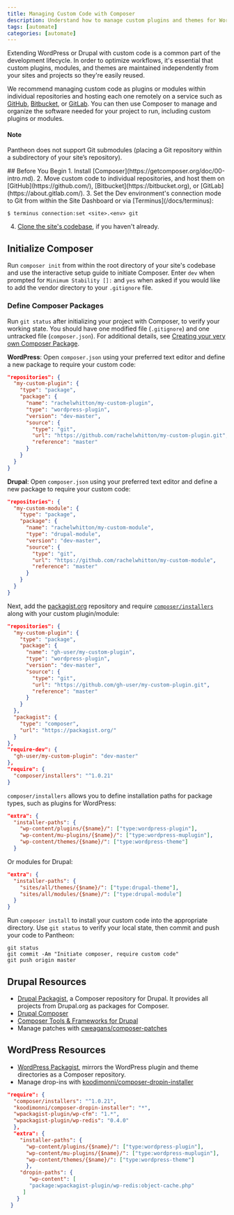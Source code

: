 ```yaml
---
title: Managing Custom Code with Composer
description: Understand how to manage custom plugins and themes for WordPress sites using Composer.
tags: [automate]
categories: [automate]
---
```

Extending WordPress or Drupal with custom code is a common part of the development lifecycle. In order to optimize workflows, it's essential that custom plugins, modules, and themes are maintained independently from your sites and projects so they're easily reused.

We recommend managing custom code as plugins or modules within individual repositories and hosting each one remotely on a service such as [GitHub](https://github.com/), [Bitbucket](https://bitbucket.org), or [GitLab](https://about.gitlab.com/). You can then use Composer to manage and organize the software needed for your project to run, including custom plugins or modules.

<div class="alert alert-info">
<h4 class="info">Note</h4>
<p>Pantheon does not support Git submodules (placing a Git repository within a subdirectory of your site’s repository).</p>
</div>
## Before You Begin
1. Install [Composer](https://getcomposer.org/doc/00-intro.md).
2. Move custom code to individual repositories, and host them on [GitHub](https://github.com/), [Bitbucket](https://bitbucket.org), or [GitLab](https://about.gitlab.com/).
3. Set the Dev environment's connection mode to Git from within the Site Dashboard or via [Terminus](/docs/terminus):

 ```nohighlight
 $ terminus connection:set <site>.<env> git
 ```

4. [Clone the site's codebase](/docs/git/#clone-your-site-codebase), if you haven't already.

## Initialize Composer
Run `composer init` from within the root directory of your site's codebase and use the interactive setup guide to initiate Composer. Enter `dev` when prompted for `Minimum Stability []:` and `yes` when asked if you would like to add the vendor directory to your `.gitignore` file.

### Define Composer Packages
Run `git status` after initializing your project with Composer, to verify your working state. You should have one modified file (`.gitignore`) and one untracked file (`composer.json`). For additional details, see [Creating your very own Composer Package](http://knpuniversity.com/screencast/question-answer-day/create-composer-package).

**WordPress**: Open `composer.json` using your preferred text editor and define a new package to require your custom code:  

```json
"repositories": {
  "my-custom-plugin": {
    "type": "package",
    "package": {
      "name": "rachelwhitton/my-custom-plugin",
      "type": "wordpress-plugin",
      "version": "dev-master",
      "source": {
        "type": "git",
        "url": "https://github.com/rachelwhitton/my-custom-plugin.git",
        "reference": "master"
      }
    }
  }
}
```

**Drupal**: Open `composer.json` using your preferred text editor and define a new package to require your custom code:  

```json
"repositories": {
  "my-custom-module": {
    "type": "package",
    "package": {
      "name": "rachelwhitton/my-custom-module",
      "type": "drupal-module",
      "version": "dev-master",
      "source": {
        "type": "git",
        "url": "https://github.com/rachelwhitton/my-custom-module",
        "reference": "master"
      }
    }
  }
}
```

Next, add the [packagist.org](https://packagist.org/) repository and require [`composer/installers`](https://github.com/composer/installers) along with your custom plugin/module:

```json
"repositories": {
  "my-custom-plugin": {
    "type": "package",
    "package": {
      "name": "gh-user/my-custom-plugin",
      "type": "wordpress-plugin",
      "version": "dev-master",
      "source": {
        "type": "git",
        "url": "https://github.com/gh-user/my-custom-plugin.git",
        "reference": "master"
      }
    }
  },
  "packagist": {
    "type": "composer",
    "url": "https://packagist.org/"
  }
},
"require-dev": {
  "gh-user/my-custom-plugin": "dev-master"
},
"require": {
  "composer/installers": "^1.0.21"
}
```
`composer/installers` allows you to define installation paths for package types, such as plugins for WordPress:
```json
"extra": {
  "installer-paths": {
    "wp-content/plugins/{$name}/": ["type:wordpress-plugin"],
    "wp-content/mu-plugins/{$name}/": ["type:wordpress-muplugin"],
    "wp-content/themes/{$name}/": ["type:wordpress-theme"]
  }
```
Or modules for Drupal:
```json
"extra": {
  "installer-paths": {
    "sites/all/themes/{$name}/": ["type:drupal-theme"],
    "sites/all/modules/{$name}/": ["type:drupal-module"]
  }
}
```
Run `composer install` to install your custom code into the appropriate directory. Use `git status` to verify your local state, then commit and push your code to Pantheon:
```
git status
git commit -Am "Initiate composer, require custom code"
git push origin master
```

## Drupal Resources

- [Drupal Packagist](https://packagist.drupal-composer.org/), a Composer repository for Drupal. It provides all projects from Drupal.org as packages for Composer.
- [Drupal Composer](http://drupal-composer.org/)
- [Composer Tools & Frameworks for Drupal](http://www.slideshare.net/GetPantheon/composer-tools-and-frameworks-for-drupal-20-may)
- Manage patches with [cweagans/composer-patches](https://github.com/cweagans/composer-patches)

## WordPress Resources
- [WordPress Packagist](https://wpackagist.org), mirrors the WordPress plugin and theme directories as a Composer repository.
-  Manage drop-ins with [koodimonni/composer-dropin-installer](https://github.com/Koodimonni/Composer-Dropin-Installer)

 ```json
 "require": {
   "composer/installers": "^1.0.21",
   "koodimonni/composer-dropin-installer": "*",
   "wpackagist-plugin/wp-cfm": "1.*",
   "wpackagist-plugin/wp-redis": "0.4.0"
   },
   "extra": {
     "installer-paths": {
       "wp-content/plugins/{$name}/": ["type:wordpress-plugin"],
       "wp-content/mu-plugins/{$name}/": ["type:wordpress-muplugin"],
       "wp-content/themes/{$name}/": ["type:wordpress-theme"]
       },
     "dropin-paths": {
        "wp-content": [
        "package:wpackagist-plugin/wp-redis:object-cache.php"
      ]
    }
  }
 ```
